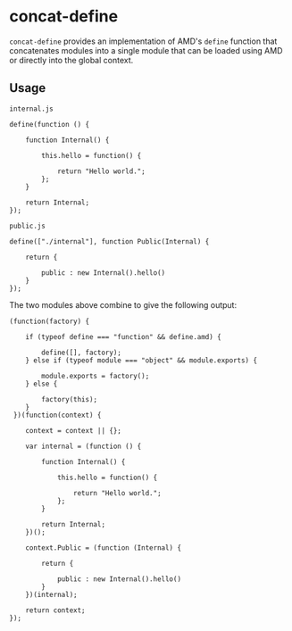# concat-define

`concat-define` provides an implementation of AMD's `define` function that concatenates modules into a single module that can be loaded using AMD or directly into the global context.

## Usage

`internal.js`

    define(function () {

        function Internal() {

            this.hello = function() {

                return "Hello world.";
            };
        }

        return Internal;
    });

`public.js`

    define(["./internal"], function Public(Internal) {

        return {

            public : new Internal().hello()
        }
    });

The two modules above combine to give the following output:

    (function(factory) {

     	if (typeof define === "function" && define.amd) {

     		define([], factory);
     	} else if (typeof module === "object" && module.exports) {

     		module.exports = factory();
     	} else {

     		factory(this);
     	}
     })(function(context) {

        context = context || {};

        var internal = (function () {

            function Internal() {

                this.hello = function() {

                    return "Hello world.";
                };
            }

            return Internal;
        })();

        context.Public = (function (Internal) {

            return {

                public : new Internal().hello()
            }
        })(internal);

        return context;
    });
